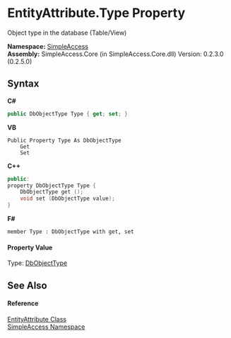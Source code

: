 # EntityAttribute.Type Property 
 

Object type in the database (Table/View)

**Namespace:**&nbsp;<a href="N_SimpleAccess">SimpleAccess</a><br />**Assembly:**&nbsp;SimpleAccess.Core (in SimpleAccess.Core.dll) Version: 0.2.3.0 (0.2.5.0)

## Syntax

**C#**<br />
``` C#
public DbObjectType Type { get; set; }
```

**VB**<br />
``` VB
Public Property Type As DbObjectType
	Get
	Set
```

**C++**<br />
``` C++
public:
property DbObjectType Type {
	DbObjectType get ();
	void set (DbObjectType value);
}
```

**F#**<br />
``` F#
member Type : DbObjectType with get, set

```


#### Property Value
Type: <a href="T_SimpleAccess_DbObjectType">DbObjectType</a>

## See Also


#### Reference
<a href="T_SimpleAccess_EntityAttribute">EntityAttribute Class</a><br /><a href="N_SimpleAccess">SimpleAccess Namespace</a><br />